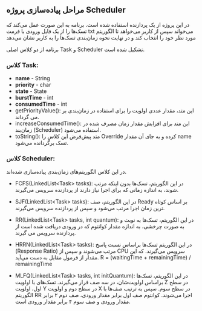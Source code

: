 ## مراحل پیاده‌سازی پروژه Scheduler

در این پروژه از یک پردازنده استفاده شده است.
برنامه به این صورت عمل می‌کند که تسک‌ها را از یک فایل ورودی با فرمت txt می‌خواند
سپس از کاربر می‌خواهد تا الگوریتم مورد نظر خود را انتخاب کند
و در نهایت نحوه زمان‌بندی تسک‌ها را به کاربر نشان می‌دهد

برنامه از دو کلاس اصلی Task و Scheduler تشکیل شده است.

### کلاس Task:

- **name** - String
- **priority** - char
- **state** - State
- **burstTime** - int
- **consumedTime** - int
- getPriorityValue(): این متد، مقدار عددی اولویت را برای استفاده در زمان‌بندی بر می گرداند.
- increaseConsumedTime(): این متد برای افزایش مقدار زمان مصرف شده در زمان‌بند (Scheduler) استفاده می‌شود.
- toString(): متد پیش‌فرض این کلاس را Override کرده و به جای آن مقدار name تسک برگردانده می‌شود.

### کلاس Scheduler:
در این کلاس الگوریتم‌های زمان‌بندی پیاده‌سازی شده‌اند.

- FCFS(LinkedList\<Task> tasks): در این الگوریتم، تسک‌ها بدون اینکه مرتب شوند، به اندازه زمانی که برای اجرا نیاز دارند از پردازنده سرویس می‌گیرند.

- SJF(LinkedList\<Task> tasks): در این الگوریتم، صف Ready بر اساس کوتاه ترین زمان اجرا مرتب می‌شود و سپس از پردازنده سرویس می‌گیرند.

- RR(LinkedList\<Task> tasks, int quantum): در این الگوریتم، تسک‌ها به نوبت و به صورت چرخشی، به اندازه مقدار کوانتوم که در ورودی دریافت شده است از پردازنده سرویس می گیرند.

- HRRN(LinkedList\<Task> tasks): در این الگوریتم تسک‌ها براساس نسبت پاسخ (Response Ratio) مرتب می‌شوند و سپس از CPU سرویس می‌گیرند. که این مقدار از فرمول مقابل به دست می‌آید.
R = (waitingTime + remainingTime) / remainingTime

- MLFQ(LinkedList\<Task> tasks, int initQuantum): در این الگوریتم، تسک‌ها براساس اولویت‌شان، در سه صف قرار می‌گیرند. تسک‌های با اولویت Z در سطح اول، اولویت Y در سطح دوم و اولویت X در سطح سوم.
سپس به ترتیب صف‌ها با الگوریتم RR اجرا می‌شوند.
کوانتوم صف اول برابر مقدار ورودی، صف دوم ۲ برابر مقدار ورودی و صف سوم ۴ برابر مقدار ورودی است.